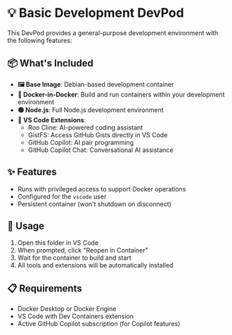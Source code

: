 # 💡 Basic Development DevPod

This DevPod provides a general-purpose development environment with the following features:

## 📦 What's Included

- **🖼️ Base Image**: Debian-based development container
- **🐳 Docker-in-Docker**: Build and run containers within your development environment
- **🟢 Node.js**: Full Node.js development environment
- **🧬 VS Code Extensions**:
  - Roo Cline: AI-powered coding assistant
  - GistFS: Access GitHub Gists directly in VS Code
  - GitHub Copilot: AI pair programming
  - GitHub Copilot Chat: Conversational AI assistance

## ✨ Features

- Runs with privileged access to support Docker operations
- Configured for the `vscode` user
- Persistent container (won't shutdown on disconnect)

## 🚀 Usage

1. Open this folder in VS Code
2. When prompted, click "Reopen in Container"
3. Wait for the container to build and start
4. All tools and extensions will be automatically installed

## 📋 Requirements

- Docker Desktop or Docker Engine
- VS Code with Dev Containers extension
- Active GitHub Copilot subscription (for Copilot features)
